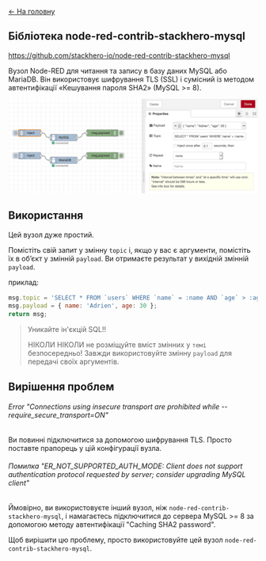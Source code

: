 [<- На головну](../) 

## Бібліотека node-red-contrib-stackhero-mysql

https://github.com/stackhero-io/node-red-contrib-stackhero-mysql

Вузол Node-RED для читання та запису в базу даних MySQL або MariaDB. Він використовує шифрування TLS (SSL) і сумісний із методом автентифікації «Кешування пароля SHA2» (MySQL >= 8).

![Example of use](media/screenshot.png)

## Використання

Цей вузол дуже простий.

Помістіть свій запит у змінну `topic` і, якщо у вас є аргументи, помістіть їх в об’єкт у змінній `payload`. Ви отримаєте результат у вихідній змінній `payload`.

приклад:

```js
msg.topic = 'SELECT * FROM `users` WHERE `name` = :name AND `age` > :age;';
msg.payload = { name: 'Adrien', age: 30 };
return msg;
```

> Уникайте ін'єкцій SQL!!
>
> НІКОЛИ НІКОЛИ не розміщуйте вміст змінних у `темі` безпосередньо! Завжди використовуйте змінну `payload` для передачі своїх аргументів.

## Вирішення проблем

###### Error "Connections using insecure transport are prohibited while --require_secure_transport=ON"

Ви повинні підключитися за допомогою шифрування TLS. Просто поставте прапорець у цій конфігурації вузла.

###### Помилка "ER_NOT_SUPPORTED_AUTH_MODE: Client does not support authentication protocol requested by server; consider upgrading MySQL client"

Ймовірно, ви використовуєте інший вузол, ніж `node-red-contrib-stackhero-mysql`, і намагаєтесь підключитися до сервера MySQL >= 8 за допомогою методу автентифікації "Caching SHA2 password".

Щоб вирішити цю проблему, просто використовуйте цей вузол `node-red-contrib-stackhero-mysql`.